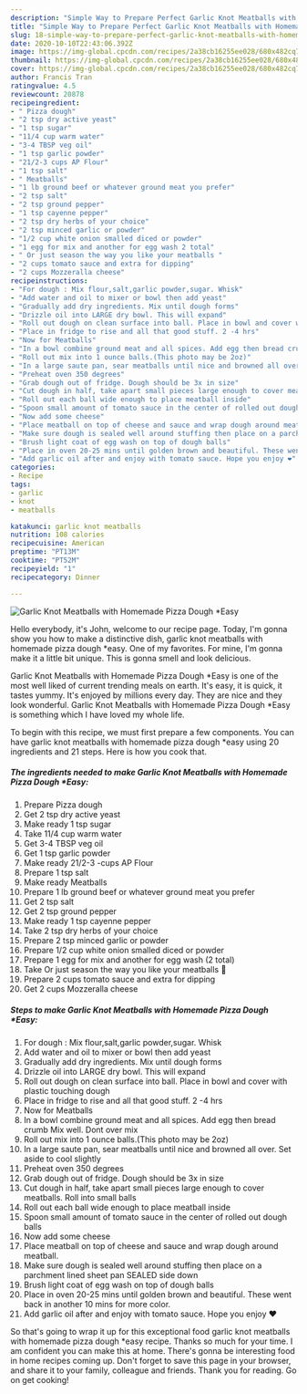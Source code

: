 ```yaml
---
description: "Simple Way to Prepare Perfect Garlic Knot Meatballs with Homemade Pizza Dough *Easy"
title: "Simple Way to Prepare Perfect Garlic Knot Meatballs with Homemade Pizza Dough *Easy"
slug: 18-simple-way-to-prepare-perfect-garlic-knot-meatballs-with-homemade-pizza-dough-easy
date: 2020-10-10T22:43:06.392Z
image: https://img-global.cpcdn.com/recipes/2a38cb16255ee028/680x482cq70/garlic-knot-meatballs-with-homemade-pizza-dough-easy-recipe-main-photo.jpg
thumbnail: https://img-global.cpcdn.com/recipes/2a38cb16255ee028/680x482cq70/garlic-knot-meatballs-with-homemade-pizza-dough-easy-recipe-main-photo.jpg
cover: https://img-global.cpcdn.com/recipes/2a38cb16255ee028/680x482cq70/garlic-knot-meatballs-with-homemade-pizza-dough-easy-recipe-main-photo.jpg
author: Francis Tran
ratingvalue: 4.5
reviewcount: 20878
recipeingredient:
- " Pizza dough"
- "2 tsp dry active yeast"
- "1 tsp sugar"
- "11/4 cup warm water"
- "3-4 TBSP veg oil"
- "1 tsp garlic powder"
- "21/2-3 cups AP Flour"
- "1 tsp salt"
- " Meatballs"
- "1 lb ground beef or whatever ground meat you prefer"
- "2 tsp salt"
- "2 tsp ground pepper"
- "1 tsp cayenne pepper"
- "2 tsp dry herbs of your choice"
- "2 tsp minced garlic or powder"
- "1/2 cup white onion smalled diced or powder"
- "1 egg for mix and another for egg wash 2 total"
- " Or just season the way you like your meatballs "
- "2 cups tomato sauce and extra for dipping"
- "2 cups Mozzeralla cheese"
recipeinstructions:
- "For dough : Mix flour,salt,garlic powder,sugar. Whisk"
- "Add water and oil to mixer or bowl then add yeast"
- "Gradually add dry ingredients. Mix until dough forms"
- "Drizzle oil into LARGE dry bowl. This will expand"
- "Roll out dough on clean surface into ball. Place in bowl and cover with plastic touching dough"
- "Place in fridge to rise and all that good stuff. 2 -4 hrs"
- "Now for Meatballs"
- "In a bowl combine ground meat and all spices. Add egg then bread crumb Mix well. Dont over mix"
- "Roll out mix into 1 ounce balls.(This photo may be 2oz)"
- "In a large saute pan, sear meatballs until nice and browned all over. Set aside to cool slightly"
- "Preheat oven 350 degrees"
- "Grab dough out of fridge. Dough should be 3x in size"
- "Cut dough in half, take apart small pieces large enough to cover meatballs. Roll into small balls"
- "Roll out each ball wide enough to place meatball inside"
- "Spoon small amount of tomato sauce in the center of rolled out dough balls"
- "Now add some cheese"
- "Place meatball on top of cheese and sauce and wrap dough around meatball."
- "Make sure dough is sealed well around stuffing then place on a parchment lined sheet pan SEALED side down"
- "Brush light coat of egg wash on top of dough balls"
- "Place in oven 20-25 mins until golden brown and beautiful. These went back in another 10 mins for more color."
- "Add garlic oil after and enjoy with tomato sauce. Hope you enjoy ❤"
categories:
- Recipe
tags:
- garlic
- knot
- meatballs

katakunci: garlic knot meatballs 
nutrition: 108 calories
recipecuisine: American
preptime: "PT13M"
cooktime: "PT52M"
recipeyield: "1"
recipecategory: Dinner

---
```



![Garlic Knot Meatballs with Homemade Pizza Dough *Easy](https://img-global.cpcdn.com/recipes/2a38cb16255ee028/680x482cq70/garlic-knot-meatballs-with-homemade-pizza-dough-easy-recipe-main-photo.jpg)

Hello everybody, it's John, welcome to our recipe page. Today, I'm gonna show you how to make a distinctive dish, garlic knot meatballs with homemade pizza dough *easy. One of my favorites. For mine, I'm gonna make it a little bit unique. This is gonna smell and look delicious.

Garlic Knot Meatballs with Homemade Pizza Dough *Easy is one of the most well liked of current trending meals on earth. It's easy, it is quick, it tastes yummy. It's enjoyed by millions every day. They are nice and they look wonderful. Garlic Knot Meatballs with Homemade Pizza Dough *Easy is something which I have loved my whole life.




To begin with this recipe, we must first prepare a few components. You can have garlic knot meatballs with homemade pizza dough *easy using 20 ingredients and 21 steps. Here is how you cook that.

<!--inarticleads1-->

##### The ingredients needed to make Garlic Knot Meatballs with Homemade Pizza Dough *Easy:

1. Prepare  Pizza dough
1. Get 2 tsp dry active yeast
1. Make ready 1 tsp sugar
1. Take 11/4 cup warm water
1. Get 3-4 TBSP veg oil
1. Get 1 tsp garlic powder
1. Make ready 21/2-3 -cups AP Flour
1. Prepare 1 tsp salt
1. Make ready  Meatballs
1. Prepare 1 lb ground beef or whatever ground meat you prefer
1. Get 2 tsp salt
1. Get 2 tsp ground pepper
1. Make ready 1 tsp cayenne pepper
1. Take 2 tsp dry herbs of your choice
1. Prepare 2 tsp minced garlic or powder
1. Prepare 1/2 cup white onion smalled diced or powder
1. Prepare 1 egg for mix and another for egg wash (2 total)
1. Take  Or just season the way you like your meatballs 🤗
1. Prepare 2 cups tomato sauce and extra for dipping
1. Get 2 cups Mozzeralla cheese




<!--inarticleads2-->

##### Steps to make Garlic Knot Meatballs with Homemade Pizza Dough *Easy:

1. For dough : Mix flour,salt,garlic powder,sugar. Whisk
1. Add water and oil to mixer or bowl then add yeast
1. Gradually add dry ingredients. Mix until dough forms
1. Drizzle oil into LARGE dry bowl. This will expand
1. Roll out dough on clean surface into ball. Place in bowl and cover with plastic touching dough
1. Place in fridge to rise and all that good stuff. 2 -4 hrs
1. Now for Meatballs
1. In a bowl combine ground meat and all spices. Add egg then bread crumb Mix well. Dont over mix
1. Roll out mix into 1 ounce balls.(This photo may be 2oz)
1. In a large saute pan, sear meatballs until nice and browned all over. Set aside to cool slightly
1. Preheat oven 350 degrees
1. Grab dough out of fridge. Dough should be 3x in size
1. Cut dough in half, take apart small pieces large enough to cover meatballs. Roll into small balls
1. Roll out each ball wide enough to place meatball inside
1. Spoon small amount of tomato sauce in the center of rolled out dough balls
1. Now add some cheese
1. Place meatball on top of cheese and sauce and wrap dough around meatball.
1. Make sure dough is sealed well around stuffing then place on a parchment lined sheet pan SEALED side down
1. Brush light coat of egg wash on top of dough balls
1. Place in oven 20-25 mins until golden brown and beautiful. These went back in another 10 mins for more color.
1. Add garlic oil after and enjoy with tomato sauce. Hope you enjoy ❤




So that's going to wrap it up for this exceptional food garlic knot meatballs with homemade pizza dough *easy recipe. Thanks so much for your time. I am confident you can make this at home. There's gonna be interesting food in home recipes coming up. Don't forget to save this page in your browser, and share it to your family, colleague and friends. Thank you for reading. Go on get cooking!
